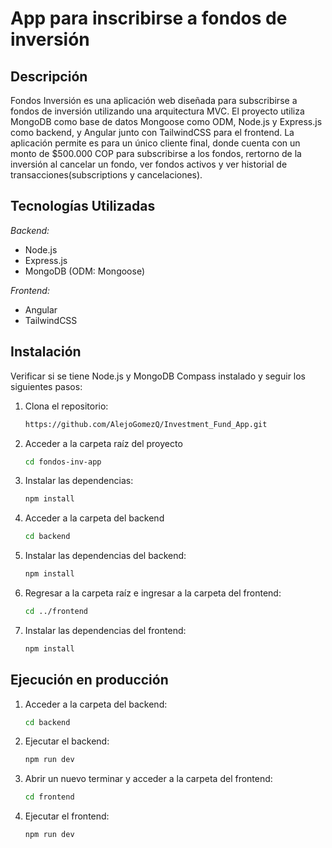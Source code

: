 # App para inscribirse a fondos de inversión

## Descripción

Fondos Inversión es una aplicación web diseñada para subscribirse a fondos de inversión utilizando una arquitectura MVC. El proyecto utiliza MongoDB como base de datos Mongoose como ODM, Node.js y Express.js como backend, y Angular junto con TailwindCSS para el frontend. La aplicación permite es para un único cliente final, donde cuenta con un monto de $500.000 COP para subscribirse a los fondos, rertorno de la inversión al cancelar un fondo, ver fondos activos y ver historial de transacciones(subscriptions y cancelaciones).

## Tecnologías Utilizadas

 _Backend:_
- Node.js
- Express.js
- MongoDB (ODM: Mongoose)

 _Frontend:_
- Angular
- TailwindCSS

## Instalación

Verificar si se tiene Node.js y MongoDB Compass instalado y seguir los siguientes pasos:

1. Clona el repositorio:

   ````bash
   https://github.com/AlejoGomezQ/Investment_Fund_App.git

   ````

2. Acceder a la carpeta raíz del proyecto

   ````bash
   cd fondos-inv-app

   ````

3. Instalar las dependencias:

   ````bash
   npm install

   ````

4. Acceder a la carpeta del backend

   ````bash
   cd backend

   ````

5. Instalar las dependencias del backend:

   ````bash
   npm install

   ````

6. Regresar a la carpeta raíz e ingresar a la carpeta del frontend:

   ````bash
   cd ../frontend

   ````

7. Instalar las dependencias del frontend:

   ````bash
   npm install
   ````

## Ejecución en producción

1. Acceder a la carpeta del backend:

   ````bash
   cd backend

   ````

2. Ejecutar el backend:

   ````bash
   npm run dev

   ````

3. Abrir un nuevo terminar y acceder a la carpeta del frontend:

   ````bash
   cd frontend

   ````

4. Ejecutar el frontend:

   ````bash
   npm run dev
   ````
